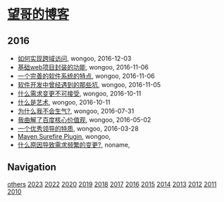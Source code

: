 # [望哥的博客](http://blog.sisopipo.com)

## 2016
* [如何实现跨域访问](/2016/2016-12-03-cors-solution), wongoo, 2016-12-03
* [基础web项目封装的功能](/2016/2016-11-06-packaging-functions-in-base-web-project), wongoo, 2016-11-06
* [一个完善的软件系统的特点](/2016/2016-11-06-features-of-a-perfect-software), wongoo, 2016-11-06
* [软件开发中曾经遇到的那些坑](/2016/2016-11-05-the-holes-in-developing), wongoo, 2016-11-05
* [什么需求变更不可接受](/2016/2016-10-11-what-kind-of-requirement-change-cant-be-accepted), wongoo, 2016-10-11
* [什么是艺术](/2016/2016-10-11-what-is-art), wongoo, 2016-10-11
* [为什么我不会生气?](/2016/2016-07-31-why-I-do-not-angry), wongoo, 2016-07-31
* [我曲解了百度核心价值观](/2016/2016-05-02-simple_and_trustworthy), wongoo, 2016-05-02
* [一个优秀领导的特质](/2016/2016-03-28-leader-character), wongoo, 2016-03-28
* [Maven Surefire Plugin](/2016/2016-03-27-maven-surefire-plugin), wongoo, 
* [什么原因导致需求频繁的变更?](/2016/2016-03-04-why-change-requirement-frequently), noname, 

## Navigation
[others](/others/)
[2023](/2023/)
[2022](/2022/)
[2020](/2020/)
[2019](/2019/)
[2018](/2018/)
[2017](/2017/)
[2016](/2016/)
[2015](/2015/)
[2014](/2014/)
[2013](/2013/)
[2012](/2012/)
[2011](/2011/)
[2010](/2010/)

